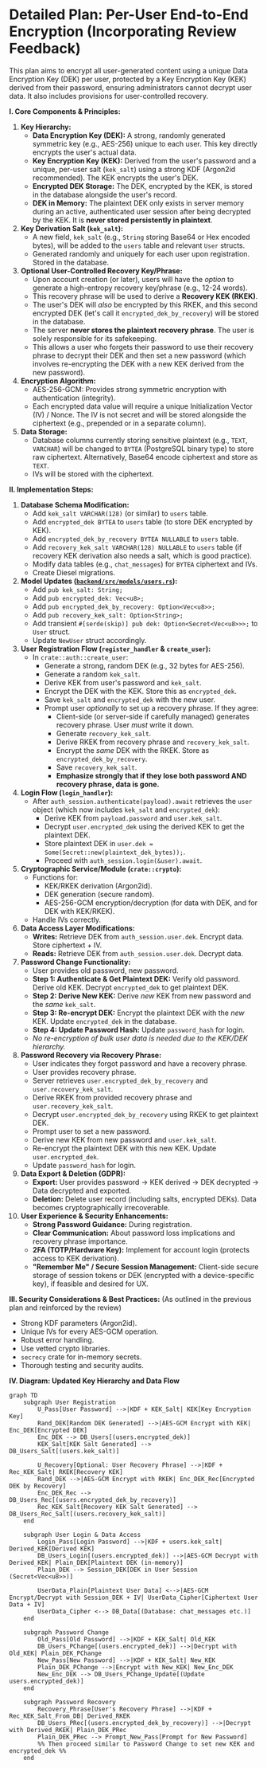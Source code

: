 # Detailed Plan: Per-User End-to-End Encryption (Incorporating Review Feedback)

This plan aims to encrypt all user-generated content using a unique Data Encryption Key (DEK) per user, protected by a Key Encryption Key (KEK) derived from their password, ensuring administrators cannot decrypt user data. It also includes provisions for user-controlled recovery.

**I. Core Components & Principles:**

1.  **Key Hierarchy:**
    *   **Data Encryption Key (DEK):** A strong, randomly generated symmetric key (e.g., AES-256) unique to each user. This key directly encrypts the user's actual data.
    *   **Key Encryption Key (KEK):** Derived from the user's password and a unique, per-user salt (`kek_salt`) using a strong KDF (Argon2id recommended). The KEK encrypts the user's DEK.
    *   **Encrypted DEK Storage:** The DEK, encrypted by the KEK, is stored in the database alongside the user's record.
    *   **DEK in Memory:** The plaintext DEK only exists in server memory during an active, authenticated user session after being decrypted by the KEK. It is **never stored persistently in plaintext**.
2.  **Key Derivation Salt (`kek_salt`):**
    *   A new field, `kek_salt` (e.g., `String` storing Base64 or Hex encoded bytes), will be added to the `users` table and relevant `User` structs.
    *   Generated randomly and uniquely for each user upon registration. Stored in the database.
3.  **Optional User-Controlled Recovery Key/Phrase:**
    *   Upon account creation (or later), users will have the *option* to generate a high-entropy recovery key/phrase (e.g., 12-24 words).
    *   This recovery phrase will be used to derive a **Recovery KEK (RKEK)**.
    *   The user's DEK will *also* be encrypted by this RKEK, and this second encrypted DEK (let's call it `encrypted_dek_by_recovery`) will be stored in the database.
    *   The server **never stores the plaintext recovery phrase**. The user is solely responsible for its safekeeping.
    *   This allows a user who forgets their password to use their recovery phrase to decrypt their DEK and then set a new password (which involves re-encrypting the DEK with a new KEK derived from the new password).
4.  **Encryption Algorithm:**
    *   AES-256-GCM: Provides strong symmetric encryption with authentication (integrity).
    *   Each encrypted data value will require a unique Initialization Vector (IV) / Nonce. The IV is not secret and will be stored alongside the ciphertext (e.g., prepended or in a separate column).
5.  **Data Storage:**
    *   Database columns currently storing sensitive plaintext (e.g., `TEXT`, `VARCHAR`) will be changed to `BYTEA` (PostgreSQL binary type) to store raw ciphertext. Alternatively, Base64 encode ciphertext and store as `TEXT`.
    *   IVs will be stored with the ciphertext.

**II. Implementation Steps:**

1.  **Database Schema Modification:**
    *   Add `kek_salt VARCHAR(128)` (or similar) to `users` table.
    *   Add `encrypted_dek BYTEA` to `users` table (to store DEK encrypted by KEK).
    *   Add `encrypted_dek_by_recovery BYTEA NULLABLE` to `users` table.
    *   Add `recovery_kek_salt VARCHAR(128) NULLABLE` to `users` table (if recovery KEK derivation also needs a salt, which is good practice).
    *   Modify data tables (e.g., `chat_messages`) for `BYTEA` ciphertext and IVs.
    *   Create Diesel migrations.
2.  **Model Updates ([`backend/src/models/users.rs`](backend/src/models/users.rs)):**
    *   Add `pub kek_salt: String;`
    *   Add `pub encrypted_dek: Vec<u8>;`
    *   Add `pub encrypted_dek_by_recovery: Option<Vec<u8>>;`
    *   Add `pub recovery_kek_salt: Option<String>;`
    *   Add transient `#[serde(skip)] pub dek: Option<Secret<Vec<u8>>>;` to `User` struct.
    *   Update `NewUser` struct accordingly.
3.  **User Registration Flow (`register_handler` & `create_user`):**
    *   In `crate::auth::create_user`:
        *   Generate a strong, random DEK (e.g., 32 bytes for AES-256).
        *   Generate a random `kek_salt`.
        *   Derive KEK from user's password and `kek_salt`.
        *   Encrypt the DEK with the KEK. Store this as `encrypted_dek`.
        *   Save `kek_salt` and `encrypted_dek` with the new user.
        *   Prompt user *optionally* to set up a recovery phrase. If they agree:
            *   Client-side (or server-side if carefully managed) generates recovery phrase. User *must* write it down.
            *   Generate `recovery_kek_salt`.
            *   Derive RKEK from recovery phrase and `recovery_kek_salt`.
            *   Encrypt the *same* DEK with the RKEK. Store as `encrypted_dek_by_recovery`.
            *   Save `recovery_kek_salt`.
            *   **Emphasize strongly that if they lose both password AND recovery phrase, data is gone.**
4.  **Login Flow (`login_handler`):**
    *   After `auth_session.authenticate(payload).await` retrieves the `user` object (which now includes `kek_salt` and `encrypted_dek`):
        *   Derive KEK from `payload.password` and `user.kek_salt`.
        *   Decrypt `user.encrypted_dek` using the derived KEK to get the plaintext DEK.
        *   Store plaintext DEK in `user.dek = Some(Secret::new(plaintext_dek_bytes));`.
        *   Proceed with `auth_session.login(&user).await`.
5.  **Cryptographic Service/Module (`crate::crypto`):**
    *   Functions for:
        *   KEK/RKEK derivation (Argon2id).
        *   DEK generation (secure random).
        *   AES-256-GCM encryption/decryption (for data with DEK, and for DEK with KEK/RKEK).
    *   Handle IVs correctly.
6.  **Data Access Layer Modifications:**
    *   **Writes:** Retrieve DEK from `auth_session.user.dek`. Encrypt data. Store ciphertext + IV.
    *   **Reads:** Retrieve DEK from `auth_session.user.dek`. Decrypt data.
7.  **Password Change Functionality:**
    *   User provides old password, new password.
    *   **Step 1: Authenticate & Get Plaintext DEK:** Verify old password. Derive old KEK. Decrypt `encrypted_dek` to get plaintext DEK.
    *   **Step 2: Derive New KEK:** Derive *new* KEK from new password and the *same* `kek_salt`.
    *   **Step 3: Re-encrypt DEK:** Encrypt the plaintext DEK with the *new* KEK. Update `encrypted_dek` in the database.
    *   **Step 4: Update Password Hash:** Update `password_hash` for login.
    *   *No re-encryption of bulk user data is needed due to the KEK/DEK hierarchy.*
8.  **Password Recovery via Recovery Phrase:**
    *   User indicates they forgot password and have a recovery phrase.
    *   User provides recovery phrase.
    *   Server retrieves `user.encrypted_dek_by_recovery` and `user.recovery_kek_salt`.
    *   Derive RKEK from provided recovery phrase and `user.recovery_kek_salt`.
    *   Decrypt `user.encrypted_dek_by_recovery` using RKEK to get plaintext DEK.
    *   Prompt user to set a new password.
    *   Derive new KEK from new password and `user.kek_salt`.
    *   Re-encrypt the plaintext DEK with this new KEK. Update `user.encrypted_dek`.
    *   Update `password_hash` for login.
9.  **Data Export & Deletion (GDPR):**
    *   **Export:** User provides password -> KEK derived -> DEK decrypted -> Data decrypted and exported.
    *   **Deletion:** Delete user record (including salts, encrypted DEKs). Data becomes cryptographically irrecoverable.
10. **User Experience & Security Enhancements:**
    *   **Strong Password Guidance:** During registration.
    *   **Clear Communication:** About password loss implications and recovery phrase importance.
    *   **2FA (TOTP/Hardware Key):** Implement for account login (protects access to KEK derivation).
    *   **"Remember Me" / Secure Session Management:** Client-side secure storage of session tokens or DEK (encrypted with a device-specific key), if feasible and desired for UX.

**III. Security Considerations & Best Practices:** (As outlined in the previous plan and reinforced by the review)

*   Strong KDF parameters (Argon2id).
*   Unique IVs for every AES-GCM operation.
*   Robust error handling.
*   Use vetted crypto libraries.
*   `secrecy` crate for in-memory secrets.
*   Thorough testing and security audits.

**IV. Diagram: Updated Key Hierarchy and Data Flow**

```mermaid
graph TD
    subgraph User Registration
        U_Pass[User Password] -->|KDF + KEK_Salt| KEK[Key Encryption Key]
        Rand_DEK[Random DEK Generated] -->|AES-GCM Encrypt with KEK| Enc_DEK[Encrypted DEK]
        Enc_DEK --> DB_Users[(users.encrypted_dek)]
        KEK_Salt[KEK Salt Generated] --> DB_Users_Salt[(users.kek_salt)]

        U_Recovery[Optional: User Recovery Phrase] -->|KDF + Rec_KEK_Salt| RKEK[Recovery KEK]
        Rand_DEK -->|AES-GCM Encrypt with RKEK| Enc_DEK_Rec[Encrypted DEK by Recovery]
        Enc_DEK_Rec --> DB_Users_Rec[(users.encrypted_dek_by_recovery)]
        Rec_KEK_Salt[Recovery KEK Salt Generated] --> DB_Users_Rec_Salt[(users.recovery_kek_salt)]
    end

    subgraph User Login & Data Access
        Login_Pass[Login Password] -->|KDF + users.kek_salt| Derived_KEK[Derived KEK]
        DB_Users_Login[(users.encrypted_dek)] -->|AES-GCM Decrypt with Derived_KEK| Plain_DEK[Plaintext DEK (in-memory)]
        Plain_DEK --> Session_DEK[DEK in User Session (Secret<Vec<u8>>)]

        UserData_Plain[Plaintext User Data] <-->|AES-GCM Encrypt/Decrypt with Session_DEK + IV| UserData_Cipher[Ciphertext User Data + IV]
        UserData_Cipher <--> DB_Data[(Database: chat_messages etc.)]
    end

    subgraph Password Change
        Old_Pass[Old Password] -->|KDF + KEK_Salt| Old_KEK
        DB_Users_PChange[(users.encrypted_dek)] -->|Decrypt with Old_KEK| Plain_DEK_PChange
        New_Pass[New Password] -->|KDF + KEK_Salt| New_KEK
        Plain_DEK_PChange -->|Encrypt with New_KEK| New_Enc_DEK
        New_Enc_DEK --> DB_Users_PChange_Update[(Update users.encrypted_dek)]
    end

    subgraph Password Recovery
        Recovery_Phrase[User's Recovery Phrase] -->|KDF + Rec_KEK_Salt_From_DB| Derived_RKEK
        DB_Users_PRec[(users.encrypted_dek_by_recovery)] -->|Decrypt with Derived_RKEK| Plain_DEK_PRec
        Plain_DEK_PRec --> Prompt_New_Pass[Prompt for New Password]
        %% Then proceed similar to Password Change to set new KEK and encrypted_dek %%
    end